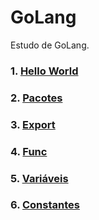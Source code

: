 # GoLang

Estudo de GoLang.

### 1. [Hello World](./Hello%20World/README.md)
### 2. [Pacotes](./Packages/README.md)
### 3. [Export](./Export/README.md)
### 4. [Func](./Func/README.md)
### 5. [Variáveis](./Variaveis/)
### 6. [Constantes](./Constantes/README.md)